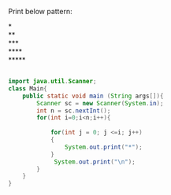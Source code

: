 Print below pattern:

*<br>
**<br>
***<br>
****<br>
*****<br>

```java

import java.util.Scanner;
class Main{
    public static void main (String args[]){
        Scanner sc = new Scanner(System.in);
        int n = sc.nextInt();
        for(int i=0;i<n;i++){
            
            for(int j = 0; j <=i; j++)
            {
                System.out.print("*");
            }
             System.out.print("\n");
        }
    }
}
```
